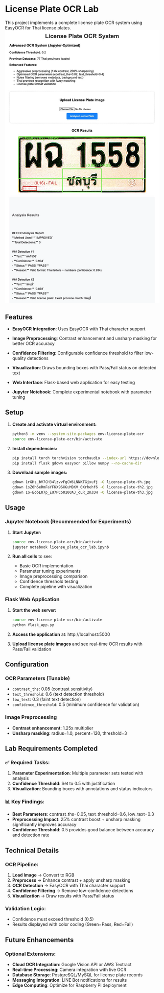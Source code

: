 # License Plate OCR Lab

This project implements a complete license plate OCR system using EasyOCR for Thai license plates.
![alt text](img/app.png)
## Features

- **EasyOCR Integration**: Uses EasyOCR with Thai character support
- **Image Preprocessing**: Contrast enhancement and unsharp masking for better OCR accuracy
- **Confidence Filtering**: Configurable confidence threshold to filter low-quality detections

- **Visualization**: Draws bounding boxes with Pass/Fail status on detected text
- **Web Interface**: Flask-based web application for easy testing
- **Jupyter Notebook**: Complete experimental notebook with parameter tuning

## Setup

1. **Create and activate virtual environment:**
   ```bash
   python3 -m venv --system-site-packages env-license-plate-ocr
   source env-license-plate-ocr/bin/activate
   ```

2. **Install dependencies:**
   ```bash
   pip install torch torchvision torchaudio --index-url https://download.pytorch.org/whl/cpu
   pip install flask gdown easyocr pillow numpy --no-cache-dir
   ```

3. **Download sample images:**
   ```bash
   gdown 1rGHs_bV7CH34lzvvFgCW6LNNKTGjxufj -O license-plate-th.jpg
   gdown 1sZ0h6eRmFaYFKX9SXGuMBKV_0Xrhehf6 -O license-plate-th2.jpg
   gdown 1o-EobL07p_EU7PCo0100AJ_cLR_2mJDH -O license-plate-th3.jpg
   ```

## Usage

### Jupyter Notebook (Recommended for Experiments)

1. **Start Jupyter:**
   ```bash
   source env-license-plate-ocr/bin/activate
   jupyter notebook license_plate_ocr_lab.ipynb
   ```

2. **Run all cells** to see:
   - Basic OCR implementation
   - Parameter tuning experiments
   - Image preprocessing comparison
   - Confidence threshold testing
   - Complete pipeline with visualization

### Flask Web Application

1. **Start the web server:**
   ```bash
   source env-license-plate-ocr/bin/activate
   python flask_app.py
   ```

2. **Access the application** at: http://localhost:5000

3. **Upload license plate images** and see real-time OCR results with Pass/Fail validation

## Configuration

### OCR Parameters (Tunable)
- `contrast_ths`: 0.05 (contrast sensitivity)
- `text_threshold`: 0.6 (text detection threshold)
- `low_text`: 0.3 (faint text detection)
- `confidence_threshold`: 0.5 (minimum confidence for validation)

### Image Preprocessing
- **Contrast enhancement**: 1.25x multiplier
- **Unsharp masking**: radius=1.0, percent=120, threshold=3


## Lab Requirements Completed

### ✅ Required Tasks:
1. **Parameter Experimentation**: Multiple parameter sets tested with analysis
2. **Confidence Threshold**: Set to 0.5 with justification
4. **Visualization**: Bounding boxes with annotations and status indicators

### 📊 Key Findings:
- **Best Parameters**: contrast_ths=0.05, text_threshold=0.6, low_text=0.3
- **Preprocessing Impact**: 25% contrast boost + unsharp masking significantly improves accuracy
- **Confidence Threshold**: 0.5 provides good balance between accuracy and detection rate


## Technical Details

### OCR Pipeline:
1. **Load Image** → Convert to RGB
2. **Preprocess** → Enhance contrast + apply unsharp masking
3. **OCR Detection** → EasyOCR with Thai character support
4. **Confidence Filtering** → Remove low-confidence detections
6. **Visualization** → Draw results with Pass/Fail status

### Validation Logic:
- Confidence must exceed threshold (0.5)
- Results displayed with color coding (Green=Pass, Red=Fail)

## Future Enhancements

### Optional Extensions:
- **Cloud OCR Integration**: Google Vision API or AWS Textract
- **Real-time Processing**: Camera integration with live OCR
- **Database Storage**: PostgreSQL/MySQL for license plate records
- **Messaging Integration**: LINE Bot notifications for results
- **Edge Computing**: Optimize for Raspberry Pi deployment